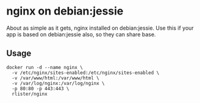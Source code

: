 # nginx on debian:jessie

About as simple as it gets, nginx installed on debian:jessie. Use this
if your app is based on debian:jessie also, so they can share base.

## Usage

```
docker run -d --name nginx \
  -v /etc/nginx/sites-enabled:/etc/nginx/sites-enabled \
  -v /var/www/html:/var/www/html \
  -v /var/log/nginx:/var/log/nginx \
  -p 80:80 -p 443:443 \
  rlister/nginx
```
